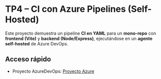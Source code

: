 # TP4 – CI con Azure Pipelines (Self-Hosted)

Este proyecto demuestra un pipeline **CI en YAML** para un **mono-repo** con **frontend (Vite)** y **backend (Node/Express)**, ejecutándose en un **agente self-hosted** de Azure DevOps.

## Acceso rápido

- Proyecto AzureDevOps: [Proyecto Azure](https://dev.azure.com/marclopeztapia/Tp04-IngSoft)
